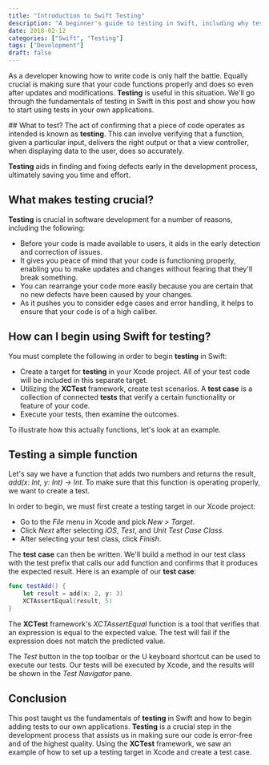 ```yaml
---
title: "Introduction to Swift Testing"
description: "A beginner's guide to testing in Swift, including why testing is important and how to get started with writing and running tests using the XCTest framework."
date: 2018-02-12
categories: ["Swift", "Testing"]
tags: ["Development"]
draft: false
---
```


As a developer knowing how to write code is only half the battle. Equally crucial is making sure that your code functions properly and does so even after updates and modifications. **Testing** is useful in this situation. We'll go through the fundamentals of testing in Swift in this post and show you how to start using tests in your own applications.

## What to test?
The act of confirming that a piece of code operates as intended is known as **testing**. This can involve verifying that a function, given a particular input, delivers the right output or that a view controller, when displaying data to the user, does so accurately.

**Testing** aids in finding and fixing defects early in the development process, ultimately saving you time and effort.

## What makes testing crucial?
**Testing** is crucial in software development for a number of reasons, including the following:

* Before your code is made available to users, it aids in the early detection and correction of issues.
* It gives you peace of mind that your code is functioning properly, enabling you to make updates and changes without fearing that they'll break something.
* You can rearrange your code more easily because you are certain that no new defects have been caused by your changes.
* As it pushes you to consider edge cases and error handling, it helps to ensure that your code is of a high caliber.

## How can I begin using Swift for testing?
You must complete the following in order to begin **testing** in Swift:

* Create a target for **testing** in your Xcode project. All of your test code will be included in this separate target.
* Utilizing the **XCTest** framework, create test scenarios. A **test case** is a collection of connected **tests** that verify a certain functionality or feature of your code.
* Execute your tests, then examine the outcomes.

To illustrate how this actually functions, let's look at an example.

## Testing a simple function
Let's say we have a function that adds two numbers and returns the result, *add(x: Int, y: Int) -> Int*. To make sure that this function is operating properly, we want to create a test.

In order to begin, we must first create a testing target in our Xcode project:
* Go to the *File* menu in Xcode and pick *New > Target*.
* Click *Next* after selecting *iOS*, *Test*, and *Unit Test Case Class*.
* After selecting your test class, click *Finish*.

The **test case** can then be written. We'll build a method in our test class with the test prefix that calls our add function and confirms that it produces the expected result. Here is an example of our **test case**:
```swift
func testAdd() {
    let result = add(x: 2, y: 3)
    XCTAssertEqual(result, 5)
}
```
The **XCTest** framework's *XCTAssertEqual* function is a tool that verifies that an expression is equal to the expected value. The test will fail if the expression does not match the predicted value.

The *Test* button in the top toolbar or the U keyboard shortcut can be used to execute our tests. Our tests will be executed by Xcode, and the results will be shown in the *Test* *Navigator* pane.

## Conclusion
This post taught us the fundamentals of **testing** in Swift and how to begin adding tests to our own applications. **Testing** is a crucial step in the development process that assists us in making sure our code is error-free and of the highest quality. Using the **XCTest** framework, we saw an example of how to set up a testing target in Xcode and create a test case.